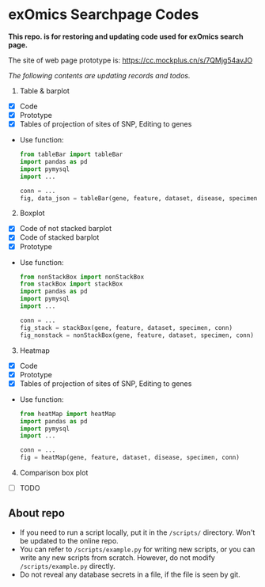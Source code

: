 # exOmics Searchpage Codes

**This repo. is for restoring and updating code used for exOmics search page.**

The site of web page prototype is: https://cc.mockplus.cn/s/7QMjg54avJO

*The following contents are updating records and todos.*

1. Table & barplot

- [X] Code
- [X] Prototype
- [X] Tables of projection of sites of SNP, Editing to genes

- Use function:
  ```python
  from tableBar import tableBar
  import pandas as pd
  import pymysql
  import ...

  conn = ...
  fig, data_json = tableBar(gene, feature, dataset, disease, specimen, conn)
  ```

2. Boxplot

- [X] Code of not stacked barplot
- [X] Code of stacked barplot
- [X] Prototype

+ Use function:
  ```python
  from nonStackBox import nonStackBox
  from stackBox import stackBox
  import pandas as pd
  import pymysql
  import ...

  conn = ...
  fig_stack = stackBox(gene, feature, dataset, specimen, conn)
  fig_nonstack = nonStackBox(gene, feature, dataset, specimen, conn)
  ```

3. Heatmap

- [X] Code
- [X] Prototype
- [X] Tables of projection of sites of SNP, Editing to genes

+ Use function:
  ```python
  from heatMap import heatMap
  import pandas as pd
  import pymysql
  import ...

  conn = ...
  fig = heatMap(gene, feature, dataset, disease, specimen, conn)
  ```

4. Comparison box plot

- [ ] TODO

## About repo

- If you need to run a script locally, put it in the `/scripts/` directory. Won't be updated to the online repo.
- You can refer to `/scripts/example.py` for writing new scripts, or you can write any new scripts from scratch. However, do not modify `/scripts/example.py` directly.
- Do not reveal any database secrets in a file, if the file is seen by git.
